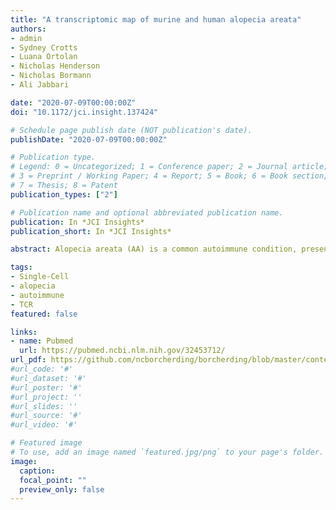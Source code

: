 ```yaml
---
title: "A transcriptomic map of murine and human alopecia areata"
authors:
- admin
- Sydney Crotts
- Luana Ortolan
- Nicholas Henderson
- Nicholas Bormann
- Ali Jabbari 

date: "2020-07-09T00:00:00Z"
doi: "10.1172/jci.insight.137424"

# Schedule page publish date (NOT publication's date).
publishDate: "2020-07-09T00:00:00Z"

# Publication type.
# Legend: 0 = Uncategorized; 1 = Conference paper; 2 = Journal article;
# 3 = Preprint / Working Paper; 4 = Report; 5 = Book; 6 = Book section;
# 7 = Thesis; 8 = Patent
publication_types: ["2"]

# Publication name and optional abbreviated publication name.
publication: In *JCI Insights*
publication_short: In *JCI Insights*

abstract: Alopecia areata (AA) is a common autoimmune condition, presenting initially with loss of hair without other overt skin changes. The unremarkable appearance of the skin surface contrasts with the complex immune activity occurring at the hair follicle. AA pathogenesis is due to the loss of immune privilege of the hair follicle, leading to autoimmune attack. Although the literature has focused on CD8+ T cells, vital roles for CD4+ T cells and antigen-presenting cells have been suggested. Here, we use single-cell sequencing to reveal distinct expression profiles of immune cells in murine AA. We found clonal expansions of both CD4+ and CD8+ T cells, with shared clonotypes across varied transcriptional states. The murine AA data were used to generate highly predictive models of human AA disease. Finally, single-cell sequencing of T cells in human AA recapitulated the clonotypic findings and the gene expression of the predictive models.

tags:
- Single-Cell
- alopecia
- autoimmune
- TCR
featured: false

links:
- name: Pubmed
  url: https://pubmed.ncbi.nlm.nih.gov/32453712/
url_pdf: https://github.com/ncborcherding/borcherding/blob/master/content/publication/borcherding2020transcriptomic/borcherding2020transcriptomic.pdf
#url_code: '#'
#url_dataset: '#'
#url_poster: '#'
#url_project: ''
#url_slides: ''
#url_source: '#'
#url_video: '#'

# Featured image
# To use, add an image named `featured.jpg/png` to your page's folder. 
image:
  caption: 
  focal_point: ""
  preview_only: false
---
```


